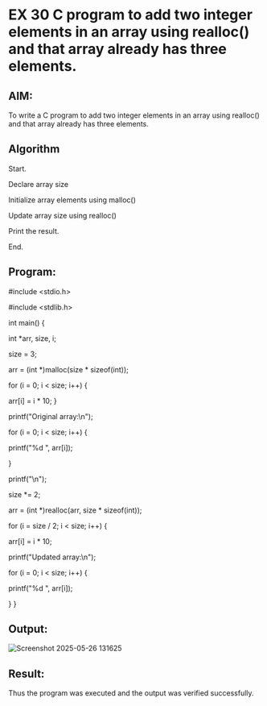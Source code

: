 # EX 30 C program to add two integer elements in an array using realloc() and that array already has three elements.

## AIM:

To write a C program to add two integer elements in an array using realloc() and that array already has three elements.

## Algorithm

Start.

Declare array size

Initialize array elements using malloc()

Update array size using realloc()

Print the result.

End.  

## Program:

#include <stdio.h>

#include <stdlib.h>

int main() {

 int *arr, size, i;
 
 size = 3;
 
 arr = (int *)malloc(size * sizeof(int)); 
 
 for (i = 0; i < size; i++) {
 
 arr[i] = i * 10; }
 
 printf("Original array:\n");
 
 for (i = 0; i < size; i++) {
 
 printf("%d ", arr[i]);

 }
 
 printf("\n");
 
 size *= 2;
 
 arr = (int *)realloc(arr, size * sizeof(int)); 
 
 for (i = size / 2; i < size; i++) {
 
 arr[i] = i * 10;

printf("Updated array:\n");

 for (i = 0; i < size; i++) {
 
 printf("%d ", arr[i]);
 
 }
 }

## Output:

![Screenshot 2025-05-26 131625](https://github.com/user-attachments/assets/26740c34-cd5d-403a-8ca8-f3117086777c)


## Result:

Thus the program was executed and the output was verified successfully.
